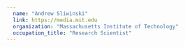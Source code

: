 ```yaml
---
  name: "Andrew Sliwinski"
  link: https://media.mit.edu
  organization: "Massachusetts Institute of Technology"
  occupation_title: "Research Scientist"
---
```

